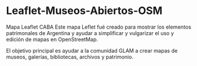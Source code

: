 # Leaflet-Museos-Abiertos-OSM
Mapa Leaflet CABA
Este mapa Leflet fué creado para mostrar los elementos patrimonales de Argentina y ayudar a simplificar y vulgarizar el uso y edición de mapas en OpenStreetMap.

El objetivo principal es ayudar a la comunidad GLAM a crear mapas de museos, galerías, bibliotecas, archivos y patrimonio.
